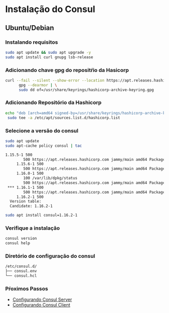 # Instalação do Consul

## Ubuntu/Debian

### Instalando requisitos
```sh
sudo apt update && sudo apt upgrade -y
sudo apt install curl gnupg lsb-release
```

### Adicionando chave gpg do repositŕio da Hasicorp

```sh
curl --fail --silent --show-error --location https://apt.releases.hashicorp.com/gpg | \
      gpg --dearmor | \
      sudo dd of=/usr/share/keyrings/hashicorp-archive-keyring.gpg
```

### Adicionando Repositório da Hashicorp
```sh
echo "deb [arch=amd64 signed-by=/usr/share/keyrings/hashicorp-archive-keyring.gpg] https://apt.releases.hashicorp.com $(lsb_release -cs) main" | \
 sudo tee -a /etc/apt/sources.list.d/hashicorp.list
```
### Selecione a versão do consul 

```sh
sudo apt update
sudo apt-cache policy consul | tac
```
```sh
1.15.5-1 500
        500 https://apt.releases.hashicorp.com jammy/main amd64 Packages
     1.15.6-1 500
        500 https://apt.releases.hashicorp.com jammy/main amd64 Packages
     1.16.0-1 500
        100 /var/lib/dpkg/status
        500 https://apt.releases.hashicorp.com jammy/main amd64 Packages
 *** 1.16.1-1 500
        500 https://apt.releases.hashicorp.com jammy/main amd64 Packages
     1.16.2-1 500
  Version table:
  Candidate: 1.16.2-1
```

```sh
sudo apt install consul=1.16.2-1
```

### Verifique a instalação
```sh
consul version
consul help
```

### Diretório de configuração do consul 

```sh
/etc/consul.d/
├── consul.env
└── consul.hcl
```

### Pŕoximos Passos
- [Configurando Consul Server](./config_consul_server.md)
- [Configurando Consul Client](./config_consul_client.md)